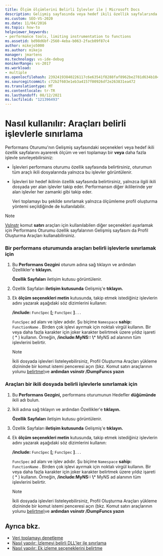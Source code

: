 ```yaml
---
title: Ölçüm ölçümlerini Belirli İşlevler ile | Microsoft Docs
description: Gelişmiş sayfasında veya hedef ikili özellik sayfalarında seçenekleri ayarerek ölçüm ve veri toplamayı bir veya daha fazla işlevle sınırlamayı öğrenin.
ms.custom: SEO-VS-2020
ms.date: 11/04/2016
ms.topic: how-to
helpviewer_keywords:
- performance tools, limiting instrumentation to functions
ms.assetid: bd98d6bf-2560-4eba-b063-2facb09f87c4
author: mikejo5000
ms.author: mikejo
manager: jmartens
ms.technology: vs-ide-debug
monikerRange: vs-2017
ms.workload:
- multiple
ms.openlocfilehash: 23924193840226117c6e63541f8288faf8962be2781d634b1040964f3202571f
ms.sourcegitcommit: c72b2f603e1eb3a4157f00926df2e263831ea472
ms.translationtype: MT
ms.contentlocale: tr-TR
ms.lasthandoff: 08/12/2021
ms.locfileid: "121396493"
---
```

# <a name="how-to-limit-instrumentation-to-specific-functions"></a>Nasıl kullanılır: Araçları belirli işlevlerle sınırlama
Performans Oturumu'nın Gelişmiş sayfasındaki seçenekleri veya hedef ikili  özellik sayfalarını ayarerek ölçüm ve veri toplamayı bir **veya** daha fazla işlevle sınırleyebilirsiniz:

- İşlevleri performans oturumu özellik sayfasında belirtirsiniz, oturumun tüm araçlı ikili dosyalarında yalnızca bu işlevler görüntülenir.

- İşlevleri bir hedef ikilinin özellik sayfasında belirtirsiniz, yalnızca ilgili ikili dosyada yer alan işlevler takip eder. Performansın diğer ikililerinde yer alan işlevler her zamanki gibi takip eder.

  Veri toplamayı bu şekilde sınırlamak yalnızca ölçümleme profil oluşturma yöntemi seçildiğinde de kullanılabilir.

> [!NOTE]
> [VsInstr](../profiling/vsinstr.md) komut **satırı** araçları  için kullanılabilen diğer seçenekleri ayarlamak için Performans Oturumu özellik sayfalarının Gelişmiş sayfasını da Profil Oluşturma Araçları kullanabilirsiniz.

### <a name="to-limit-instrumentation-to-specific-functions-in-a-performance-session"></a>Bir performans oturumunda araçları belirli işlevlerle sınırlamak için

1. Bu **Performans Gezgini** oturum adına sağ tıklayın ve ardından Özellikler'e **tıklayın.**

    **Özellik Sayfaları** iletişim kutusu görüntülenir.

2. Özellik Sayfaları **iletişim kutusunda** Gelişmiş'e **tıklayın.**

3. Ek **ölçüm seçenekleri metin** kutusunda, takip etmek istediğiniz işlevlerin adını yazarak aşağıdaki söz dizimlerini kullanın:

    **/include:** `FuncSpec` **[;** `FuncSpec` **]**`...`

    `FuncSpec` ad alanı ve işlev adıdır. Şu biçime `Namespace` **sahip:** `FunctionName` . Birden çok işlevi ayırmak için noktalı virgül kullanın. Bir veya daha fazla karakter için joker karakter belirtmek üzere yıldız işareti ( \* ) kullanın. Örneğin, **/include:MyNS:: \\*** MyNS ad alanının tüm işlevlerini belirtir.

   > [!NOTE]
   > İkili dosyada işlevleri listeleyebilirsiniz, Profil Oluşturma Araçları yükleme dizininde bir komut istemi penceresi açın (bkz. Komut satırı araçlarının yolunu [belirtme)](../profiling/specifying-the-path-to-profiling-tools-command-line-tools.md)ve **ardından vsinstr /DumpFuncs yazın**

### <a name="to-limit-instrumentation-to-specific-functions-in-a-binary"></a>Araçları bir ikili dosyada belirli işlevlerle sınırlamak için

1. Bu **Performans Gezgini,** performans oturumunun Hedefler **düğümünde** ikili adı bulun.

2. İkili adına sağ tıklayın ve ardından Özellikler'e **tıklayın.**

    **Özellik Sayfaları** iletişim kutusu görüntülenir.

3. Özellik Sayfaları **iletişim kutusunda** Gelişmiş'e **tıklayın.**

4. Ek **ölçüm seçenekleri metin** kutusunda, takip etmek istediğiniz işlevlerin adını yazarak aşağıdaki söz dizimlerini kullanın:

    **/include:** `FuncSpec` **[;** `FuncSpec` **]**`...`

    `FuncSpec` ad alanı ve işlev adıdır. Şu biçime `Namespace` **sahip:** `FunctionName` . Birden çok işlevi ayırmak için noktalı virgül kullanın. Bir veya daha fazla karakter için joker karakter belirtmek üzere yıldız işareti ( \* ) kullanın. Örneğin, **/include:MyNS:: \\*** MyNS ad alanının tüm işlevlerini belirtir.

   > [!NOTE]
   > İkili dosyada işlevleri listeleyebilirsiniz, Profil Oluşturma Araçları yükleme dizininde bir komut istemi penceresi açın (bkz. Komut satırı araçlarının yolunu [belirtme)](../profiling/specifying-the-path-to-profiling-tools-command-line-tools.md)ve **ardından vsinstr /DumpFuncs yazın**

## <a name="see-also"></a>Ayrıca bkz.
- [Veri toplamayı denetleme](../profiling/controlling-data-collection.md)
- [Nasıl yapılır: İzlemeyi belirli DLL'ler ile sınırlama](../profiling/how-to-limit-instrumentation-to-specific-dlls.md)
- [Nasıl yapılır: Ek izleme seçeneklerini belirtme](../profiling/how-to-specify-additional-instrumentation-options.md)
